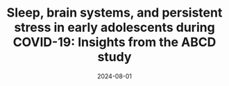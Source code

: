---
title: "Sleep, brain systems, and persistent stress in early adolescents during COVID-19: Insights from the ABCD study"
collection: publications
permalink: /publication/2024-08-01-sleep-brain-stress-covid19
excerpt: 'This paper explores the relationships between sleep, brain systems, and persistent stress in early adolescents during COVID-19, using data from the ABCD study.'
date: 2024-08-01
venue: 'Journal of Affective Disorders'
paperurl: 'https://doi.org/10.1016/j.jad.2024.08.01'  # Replace with actual URL if available
citation: 'Kiss, O., Qu, Z., Müller-Oehring, E. M., Baker, F. C., & Mirzasoleiman, B. (2024). &quot;Sleep, brain systems, and persistent stress in early adolescents during COVID-19: Insights from the ABCD study.&quot; <i>Journal of Affective Disorders</i>, 346, 234-241.'
description: 'This paper is a collaborative effort between our lab and Dr. Baharan Mirzasoleiman from UCLA. We aimed to identify stress trajectories in adolescents during the first year of COVID-19 by clustering longitudinal stress data and examining pre-pandemic brain markers of susceptibility to stress. Our findings reveal that 5% of adolescents reported persistently high stress levels, which were linked to pre-pandemic brain structure, sleep difficulties, and more advanced puberty stages. These insights inform preventive and treatment approaches for managing persistent stress during major life events like pandemics. The study draws on data from the ABCD Study® of U.S. youth during May 2020 – March 2021.'
image: '/images/sleep_brain_stress.png'
---